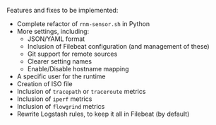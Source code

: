 Features and fixes to be implemented:
* Complete refactor of `rnm-sensor.sh` in Python
* More settings, including:
  * JSON/YAML format
  * Inclusion of Filebeat configuration (and management of these)
  * Git support for remote sources
  * Clearer setting names
  * Enable/Disable hostname mapping
* A specific user for the runtime
* Creation of ISO file
* Inclusion of `tracepath` or `traceroute` metrics
* Inclusion of `iperf` metrics
* Inclusion of `flowgrind` metrics
* Rewrite Logstash rules, to keep it all in Filebeat (by default)
